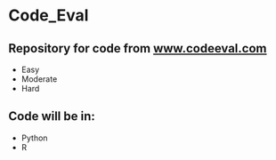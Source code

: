 # Code_Eval
## Repository for code from www.codeeval.com 
* Easy
* Moderate
* Hard

## Code will be in:
* Python
* R
